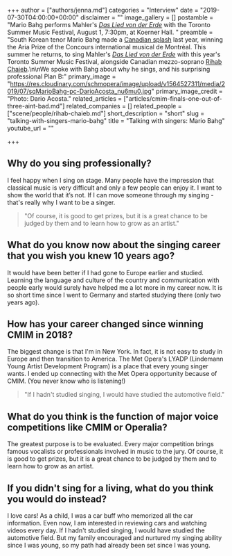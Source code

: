 +++
author = ["authors/jenna.md"]
categories = "Interview"
date = "2019-07-30T04:00:00+00:00"
disclaimer = ""
image_gallery = []
postamble = "Mario Bahg performs Mahler's [_Das Lied von der Erde_](https://www.torontosummermusic.com/event/song-of-the-earth/) with the Toronto Summer Music Festival, August 1, 7:30pm, at Koerner Hall. "
preamble = "South Korean tenor Mario Bahg made a [Canadian splash](/cmim-finals-one-out-of-three-aint-bad/) last year, winning the Aria Prize of the Concours international musical de Montréal. This summer he returns, to sing Mahler's [_Das Lied von der Erde_](https://www.torontosummermusic.com/event/song-of-the-earth/) with this year's Toronto Summer Music Festival, alongside Canadian mezzo-soprano [Rihab Chaieb](/talking-with-singers-rihab-chaieb/).\n\nWe spoke with Bahg about why he sings, and his surprising professional Plan B:"
primary_image = "https://res.cloudinary.com/schmopera/image/upload/v1564527311/media/2019/07/sqMarioBahg-pc-DarioAcosta_nu6mu0.jpg"
primary_image_credit = "Photo: Dario Acosta."
related_articles = ["articles/cmim-finals-one-out-of-three-aint-bad.md"]
related_companies = []
related_people = ["scene/people/rihab-chaieb.md"]
short_description = "short"
slug = "talking-with-singers-mario-bahg"
title = "Talking with singers: Mario Bahg"
youtube_url = ""

+++
## Why do you sing professionally?

I feel happy when I sing on stage. Many people have the impression that classical music is very difficult and only a few people can enjoy it. I want to show the world that it’s not. If I can move someone through my singing - that's really why I want to be a singer.

>"Of course, it is good to get prizes, but it is a great chance to be judged by them and to learn how to grow as an artist."

## What do you know now about the singing career that you wish you knew 10 years ago?

It would have been better if I had gone to Europe earlier and studied. Learning the language and culture of the country and communication with people early would surely have helped me a lot more in my career now. It is so short time since I went to Germany and started studying there (only two years ago).

## How has your career changed since winning CMIM in 2018?

The biggest change is that I'm in New York. In fact, it is not easy to study in Europe and then transition to America. The Met Opera's LYADP (Lindemann Young Artist Development Program) is a place that every young singer wants. I ended up connecting with the Met Opera opportunity because of CMIM. (You never know who is listening!)

>"If I hadn't studied singing, I would have studied the automotive field."

## What do you think is the function of major voice competitions like CMIM or Operalia?

The greatest purpose is to be evaluated. Every major competition brings famous vocalists or professionals involved in music to the jury. Of course, it is good to get prizes, but it is a great chance to be judged by them and to learn how to grow as an artist.

## If you didn't sing for a living, what do you think you would do instead?

I love cars! As a child, I was a car buff who memorized all the car information. Even now, I am interested in reviewing cars and watching videos every day. If I hadn't studied singing, I would have studied the automotive field. But my family encouraged and nurtured my singing ability since I was young, so my path had already been set since I was young.